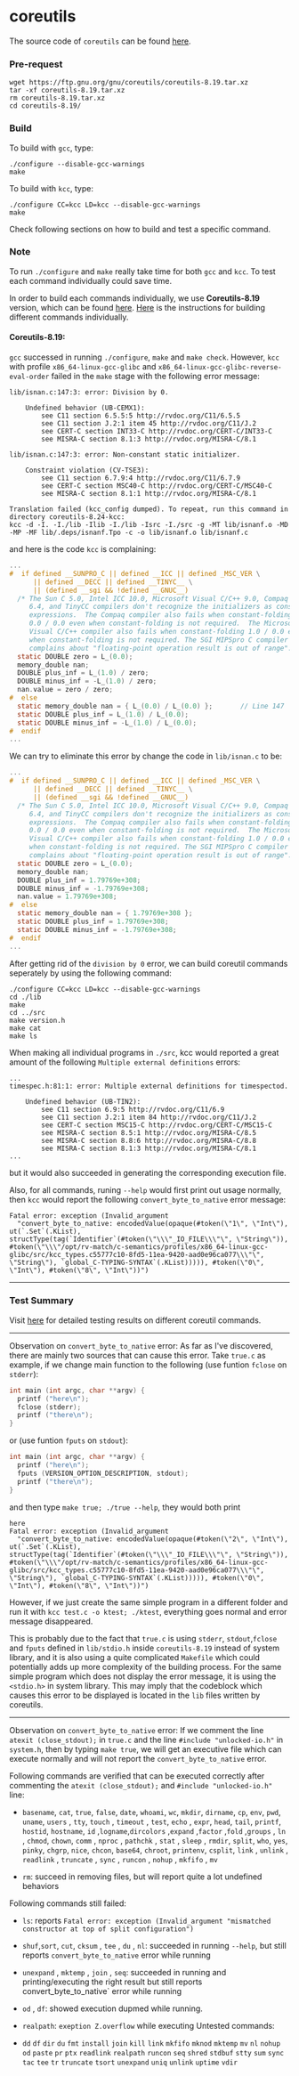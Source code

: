# coreutils

The source code of `coreutils` can be found [here](https://github.com/coreutils/coreutils).

### Pre-request
```shell
wget https://ftp.gnu.org/gnu/coreutils/coreutils-8.19.tar.xz
tar -xf coreutils-8.19.tar.xz
rm coreutils-8.19.tar.xz
cd coreutils-8.19/
```

### Build
To build with `gcc`, type:
```shell
./configure --disable-gcc-warnings
make
```
To build with `kcc`, type:
```shell
./configure CC=kcc LD=kcc --disable-gcc-warnings
make
```
Check following sections on how to build and test a specific command.

### Note

To run `./configure` and `make` really take time for both `gcc` and `kcc`. To test each command individually could save time.

In order to build each commands individually, we use **Coreutils-8.19** version, which can be found [here](https://ftp.gnu.org/gnu/coreutils/). [Here](https://unix.stackexchange.com/questions/50484/install-only-a-few-gnu-coreutils/277272) is the instructions for building different commands individually.

#### Coreutils-8.19:
`gcc` successed in running `./configure`, `make` and `make check`. However, `kcc` with profile `x86_64-linux-gcc-glibc` and `x86_64-linux-gcc-glibc-reverse-eval-order` failed in the `make` stage with the following error message:
```
lib/isnan.c:147:3: error: Division by 0.

    Undefined behavior (UB-CEMX1):
        see C11 section 6.5.5:5 http://rvdoc.org/C11/6.5.5
        see C11 section J.2:1 item 45 http://rvdoc.org/C11/J.2
        see CERT-C section INT33-C http://rvdoc.org/CERT-C/INT33-C
        see MISRA-C section 8.1:3 http://rvdoc.org/MISRA-C/8.1

lib/isnan.c:147:3: error: Non-constant static initializer.

    Constraint violation (CV-TSE3):
        see C11 section 6.7.9:4 http://rvdoc.org/C11/6.7.9
        see CERT-C section MSC40-C http://rvdoc.org/CERT-C/MSC40-C
        see MISRA-C section 8.1:1 http://rvdoc.org/MISRA-C/8.1

Translation failed (kcc_config dumped). To repeat, run this command in directory coreutils-8.24-kcc:
kcc -d -I. -I./lib -Ilib -I./lib -Isrc -I./src -g -MT lib/isnanf.o -MD -MP -MF lib/.deps/isnanf.Tpo -c -o lib/isnanf.o lib/isnanf.c
```
and here is the code `kcc` is complaining:
```c
...
#  if defined __SUNPRO_C || defined __ICC || defined _MSC_VER \
      || defined __DECC || defined __TINYC__ \
      || (defined __sgi && !defined __GNUC__)
  /* The Sun C 5.0, Intel ICC 10.0, Microsoft Visual C/C++ 9.0, Compaq (ex-DEC)
     6.4, and TinyCC compilers don't recognize the initializers as constant
     expressions.  The Compaq compiler also fails when constant-folding
     0.0 / 0.0 even when constant-folding is not required.  The Microsoft
     Visual C/C++ compiler also fails when constant-folding 1.0 / 0.0 even
     when constant-folding is not required. The SGI MIPSpro C compiler
     complains about "floating-point operation result is out of range".  */
  static DOUBLE zero = L_(0.0);
  memory_double nan;
  DOUBLE plus_inf = L_(1.0) / zero;
  DOUBLE minus_inf = -L_(1.0) / zero;
  nan.value = zero / zero;
#  else
  static memory_double nan = { L_(0.0) / L_(0.0) };       // Line 147
  static DOUBLE plus_inf = L_(1.0) / L_(0.0);
  static DOUBLE minus_inf = -L_(1.0) / L_(0.0);
#  endif
...
```
We can try to eliminate this error by change the code in `lib/isnan.c` to be:
```c
...
#  if defined __SUNPRO_C || defined __ICC || defined _MSC_VER \
      || defined __DECC || defined __TINYC__ \
      || (defined __sgi && !defined __GNUC__)
  /* The Sun C 5.0, Intel ICC 10.0, Microsoft Visual C/C++ 9.0, Compaq (ex-DEC)
     6.4, and TinyCC compilers don't recognize the initializers as constant
     expressions.  The Compaq compiler also fails when constant-folding
     0.0 / 0.0 even when constant-folding is not required.  The Microsoft
     Visual C/C++ compiler also fails when constant-folding 1.0 / 0.0 even
     when constant-folding is not required. The SGI MIPSpro C compiler
     complains about "floating-point operation result is out of range".  */
  static DOUBLE zero = L_(0.0);
  memory_double nan;
  DOUBLE plus_inf = 1.79769e+308;
  DOUBLE minus_inf = -1.79769e+308;
  nan.value = 1.79769e+308;
#  else
  static memory_double nan = { 1.79769e+308 };
  static DOUBLE plus_inf = 1.79769e+308;
  static DOUBLE minus_inf = -1.79769e+308;
#  endif
...
```
After getting rid of the `division by 0` error, we can build coreutil commands seperately by using the following command:
```shell
./configure CC=kcc LD=kcc --disable-gcc-warnings
cd ./lib
make
cd ../src
make version.h
make cat
make ls
```

When making all individual programs in `./src`, kcc would reported a great amount of the following `Multiple external definitions` errors:
```
...
timespec.h:81:1: error: Multiple external definitions for timespectod.

    Undefined behavior (UB-TIN2):
        see C11 section 6.9:5 http://rvdoc.org/C11/6.9
        see C11 section J.2:1 item 84 http://rvdoc.org/C11/J.2
        see CERT-C section MSC15-C http://rvdoc.org/CERT-C/MSC15-C
        see MISRA-C section 8.5:1 http://rvdoc.org/MISRA-C/8.5
        see MISRA-C section 8.8:6 http://rvdoc.org/MISRA-C/8.8
        see MISRA-C section 8.1:3 http://rvdoc.org/MISRA-C/8.1
...
```
but it would also succeeded in generating the corresponding execution file.

Also, for all commands, runing `--help` would first print out usage normally, then `kcc` would report the following `convert_byte_to_native` error message:
```
Fatal error: exception (Invalid_argument
  "convert_byte_to_native: encodedValue(opaque(#token(\"1\", \"Int\"), ut(`.Set`(.KList), structType(tag(`Identifier`(#token(\"\\\"_IO_FILE\\\"\", \"String\")), #token(\"\\\"/opt/rv-match/c-semantics/profiles/x86_64-linux-gcc-glibc/src/kcc_types.c55777c10-8fd5-11ea-9420-aad0e96ca077\\\"\", \"String\"), `global_C-TYPING-SYNTAX`(.KList))))), #token(\"0\", \"Int\"), #token(\"8\", \"Int\"))")
```
---
### Test Summary

Visit [here](https://github.com/WenhaoSu/rv-match-testing-notes/blob/master/tests/coreutils/TestSummary.md) for detailed testing results on different coreutil commands.

---
Observation on `convert_byte_to_native` error:
As far as I've discovered, there are mainly two sources that can cause this error. Take `true.c` as example, if we change main function to the following (use funtion `fclose` on `stderr`):
```c
int main (int argc, char **argv) {
  printf ("here\n");
  fclose (stderr);
  printf ("there\n");
}
```
or (use funtion `fputs` on `stdout`):
```c
int main (int argc, char **argv) {
  printf ("here\n");
  fputs (VERSION_OPTION_DESCRIPTION, stdout);
  printf ("there\n");
}
```

and then type `make true; ./true --help`, they would both print
```
here
Fatal error: exception (Invalid_argument
  "convert_byte_to_native: encodedValue(opaque(#token(\"2\", \"Int\"), ut(`.Set`(.KList), structType(tag(`Identifier`(#token(\"\\\"_IO_FILE\\\"\", \"String\")), #token(\"\\\"/opt/rv-match/c-semantics/profiles/x86_64-linux-gcc-glibc/src/kcc_types.c55777c10-8fd5-11ea-9420-aad0e96ca077\\\"\", \"String\"), `global_C-TYPING-SYNTAX`(.KList))))), #token(\"0\", \"Int\"), #token(\"8\", \"Int\"))")
```
However, if we just create the same simple program in a different folder and run it with `kcc test.c -o ktest; ./ktest`, everything goes normal and error message disappeared.

This is probably due to the fact that `true.c` is using `stderr`, `stdout`,`fclose` and `fputs` defined in `lib/stdio.h` inside `coreutils-8.19` instead of system library, and it is also using a quite complicated `Makefile` which could potentially adds up more complexity of the building process. For the same simple program which does not display the error message, it is using the `<stdio.h>` in system library. This may imply that the codeblock which causes this error to be displayed is located in the `lib` files written by coreutils.

---
Observation on `convert_byte_to_native` error:
If we comment the line `atexit (close_stdout);` in `true.c` and the line `#include "unlocked-io.h"` in `system.h`, then by typing `make true`, we will get an executive file which can execute normally and will not report the `convert_byte_to_native` error.

Following commands are verified that can be executed correctly after commenting the `atexit (close_stdout);` and  `#include "unlocked-io.h"` line:

* `basename`, `cat`, `true`, `false`, `date`, `whoami`, `wc`, `mkdir`, `dirname`, `cp`, `env`, `pwd`, `uname`, `users` , `tty`, `touch` , `timeout` , `test`, `echo` , `expr`, `head`, `tail`, `printf`, `hostid`, `hostname`, `id` ,`logname`,`dircolors` ,`expand` ,`factor` ,`fold` ,`groups` , `ln` , `chmod`, `chown`, `comm` , `nproc` , `pathchk` , `stat` , `sleep` , `rmdir`, `split`, `who`, `yes`, `pinky`, `chgrp`, `nice`, `chcon`, `base64`, `chroot`, `printenv`, `csplit`, `link` , `unlink` , `readlink` , `truncate` , `sync` , `runcon` , `nohup` , `mkfifo` , `mv`

* `rm`: succeed in removing files, but will report quite a lot undefined behaviors

Following commands still failed:

* `ls`: reports `Fatal error: exception (Invalid_argument "mismatched constructor at top of split configuration")`

* `shuf`,`sort`, `cut`, `cksum` , `tee` , `du` , `nl`: succeeded in running `--help`, but still reports `convert_byte_to_native` error while running

* `unexpand` , `mktemp` , `join` , `seq`: succeeded in running and printing/executing the right result but still reports convert_byte_to_native` error while running

* `od` , `df`: showed execution dupmed while running.

* `realpath`: `exeption Z.overflow` while executing
Untested commands:

* `dd` `df` `dir` `du` `fmt` `install` `join` `kill` `link` `mkfifo` `mknod` `mktemp` `mv` `nl` `nohup` `od` `paste` `pr` `ptx` `readlink` `realpath` `runcon` `seq` `shred` `stdbuf` `stty` `sum` `sync` `tac` `tee` `tr` `truncate` `tsort` `unexpand` `uniq` `unlink` `uptime` `vdir`
